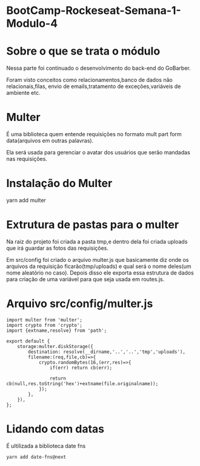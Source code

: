 # BootCamp-Rockeseat-Semana-1-Modulo-4
# Sobre o que se trata o módulo
Nessa parte foi continuado o desenvolvimento do back-end do GoBarber.

Foram visto conceitos como relacionamentos,banco de dados não relacionais,filas, envio de emails,tratamento de exceções,variáveis de ambiente etc.

# Multer
É uma biblioteca quem entende requisições no formato mult part form data(arquivos em outras palavras).

Ela será usada para gerenciar o avatar dos usuários que serão mandadas nas requisições.

# Instalação do Multer
yarn add multer

# Extrutura de pastas para o multer
Na raiz do projeto foi criada a pasta tmp,e dentro dela foi criada uploads que irá guardar as fotos das requisições.

Em src/config foi criado o arquivo multer.js que basicamente diz onde os arquivos da requisição ficarão(tmp/uploads) e qual será o nome deles(um nome aleatório no caso). Depois disso ele exporta essa estrutura de dados para criação de uma variável para que seja usada em routes.js.

# Arquivo src/config/multer.js
````
import multer from 'multer';
import crypto from 'crypto';
import {extname,resolve} from 'path';

export default {
    storage:multer.diskStorage({
        destination: resolve(__dirname,'..','..','tmp','uploads'),
        filename:(req,file,cb)=>{
            crypto.randomBytes(16,(err,res)=>{
                if(err) return cb(err);

                return cb(null,res.toString('hex')+extname(file.originalname));
            });
        },
    }),
};
````

# Lidando com datas
É ultilizada a biblioteca date fns
````
yarn add date-fns@next
````

